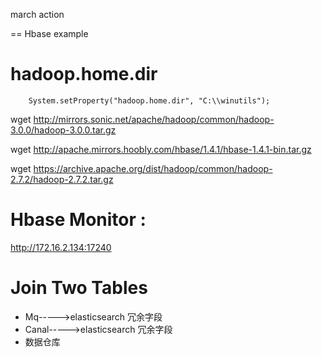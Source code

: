 march action


== Hbase example

# hadoop.home.dir

		System.setProperty("hadoop.home.dir", "C:\\winutils");

wget http://mirrors.sonic.net/apache/hadoop/common/hadoop-3.0.0/hadoop-3.0.0.tar.gz

wget http://apache.mirrors.hoobly.com/hbase/1.4.1/hbase-1.4.1-bin.tar.gz

wget https://archive.apache.org/dist/hadoop/common/hadoop-2.7.2/hadoop-2.7.2.tar.gz




# Hbase Monitor :
http://172.16.2.134:17240








# Join Two Tables

* Mq----->elasticsearch 冗余字段
* Canal----->elasticsearch 冗余字段
* 数据仓库



